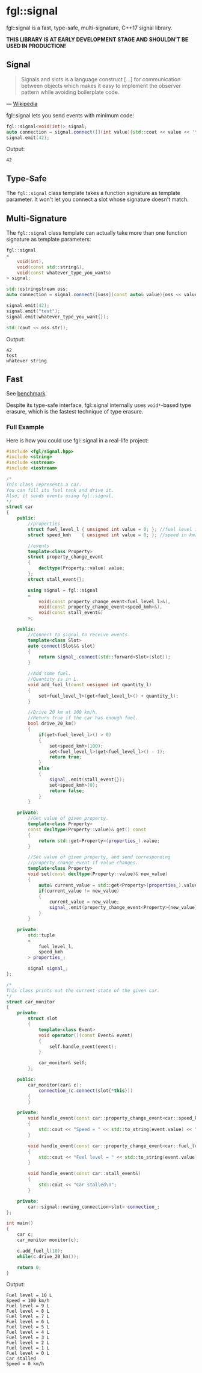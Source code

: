 # fgl::signal
fgl::signal is a fast, type-safe, multi-signature, C++17 signal library.

**THIS LIBRARY IS AT EARLY DEVELOPMENT STAGE AND SHOULDN'T BE USED IN PRODUCTION!**

## Signal
> Signals and slots is a language construct [...] for communication between objects which makes it easy to implement the observer pattern while avoiding boilerplate code.

— [Wikipedia](https://en.wikipedia.org/wiki/Signals_and_slots)

fgl::signal lets you send events with minimum code:
```c++
fgl::signal<void(int)> signal;
auto connection = signal.connect([](int value){std::cout << value << '\n';});
signal.emit(42);
```

Output:
```
42
```

## Type-Safe
The `fgl::signal` class template takes a function signature as template parameter. It won't let you connect a slot whose signature doesn't match.

## Multi-Signature
The `fgl::signal` class template can actually take more than one function signature as template parameters:
```c++
fgl::signal
<
    void(int),
    void(const std::string&),
    void(const whatever_type_you_want&)
> signal;

std::ostringstream oss;
auto connection = signal.connect([&oss](const auto& value){oss << value << '\n';});

signal.emit(42);
signal.emit("test");
signal.emit(whatever_type_you_want{});

std::cout << oss.str();
```

Output:
```
42
test
whatever string
```

## Fast
See [benchmark](https://github.com/fgoujeon/signal-benchmark).

Despite its type-safe interface, fgl::signal internally uses `void*`-based type erasure, which is the fastest technique of type erasure.

### Full Example
Here is how you could use fgl::signal in a real-life project:

```c++
#include <fgl/signal.hpp>
#include <string>
#include <sstream>
#include <iostream>

/*
This class represents a car.
You can fill its fuel tank and drive it.
Also, it sends events using fgl::signal.
*/
struct car
{
    public:
        //properties
        struct fuel_level_l { unsigned int value = 0; }; //fuel level in L
        struct speed_kmh    { unsigned int value = 0; }; //speed in km/h

        //events
        template<class Property>
        struct property_change_event
        {
            decltype(Property::value) value;
        };
        struct stall_event{};

        using signal = fgl::signal
        <
            void(const property_change_event<fuel_level_l>&),
            void(const property_change_event<speed_kmh>&),
            void(const stall_event&)
        >;

    public:
        //Connect to signal to receive events.
        template<class Slot>
        auto connect(Slot&& slot)
        {
            return signal_.connect(std::forward<Slot>(slot));
        }

        //Add some fuel.
        //Quantity is in L.
        void add_fuel_l(const unsigned int quantity_l)
        {
            set<fuel_level_l>(get<fuel_level_l>() + quantity_l);
        }

        //Drive 20 km at 100 km/h.
        //Return true if the car has enough fuel.
        bool drive_20_km()
        {
            if(get<fuel_level_l>() > 0)
            {
                set<speed_kmh>(100);
                set<fuel_level_l>(get<fuel_level_l>() - 1);
                return true;
            }
            else
            {
                signal_.emit(stall_event{});
                set<speed_kmh>(0);
                return false;
            }
        }

    private:
        //Get value of given property.
        template<class Property>
        const decltype(Property::value)& get() const
        {
            return std::get<Property>(properties_).value;
        }

        //Set value of given property, and send corresponding
        //property_change_event if value changes.
        template<class Property>
        void set(const decltype(Property::value)& new_value)
        {
            auto& current_value = std::get<Property>(properties_).value;
            if(current_value != new_value)
            {
                current_value = new_value;
                signal_.emit(property_change_event<Property>{new_value});
            }
        }

    private:
        std::tuple
        <
            fuel_level_l,
            speed_kmh
        > properties_;

        signal signal_;
};

/*
This class prints out the current state of the given car.
*/
struct car_monitor
{
    private:
        struct slot
        {
            template<class Event>
            void operator()(const Event& event)
            {
                self.handle_event(event);
            }

            car_monitor& self;
        };

    public:
        car_monitor(car& c):
            connection_(c.connect(slot{*this}))
        {
        }

    private:
        void handle_event(const car::property_change_event<car::speed_kmh>& event)
        {
            std::cout << "Speed = " << std::to_string(event.value) << " km/h\n";
        }

        void handle_event(const car::property_change_event<car::fuel_level_l>& event)
        {
            std::cout << "Fuel level = " << std::to_string(event.value) << " L\n";
        }

        void handle_event(const car::stall_event&)
        {
            std::cout << "Car stalled\n";
        }

    private:
        car::signal::owning_connection<slot> connection_;
};

int main()
{
    car c;
    car_monitor monitor{c};

    c.add_fuel_l(10);
    while(c.drive_20_km());

    return 0;
}
```

Output:
```
Fuel level = 10 L
Speed = 100 km/h
Fuel level = 9 L
Fuel level = 8 L
Fuel level = 7 L
Fuel level = 6 L
Fuel level = 5 L
Fuel level = 4 L
Fuel level = 3 L
Fuel level = 2 L
Fuel level = 1 L
Fuel level = 0 L
Car stalled
Speed = 0 km/h
```
